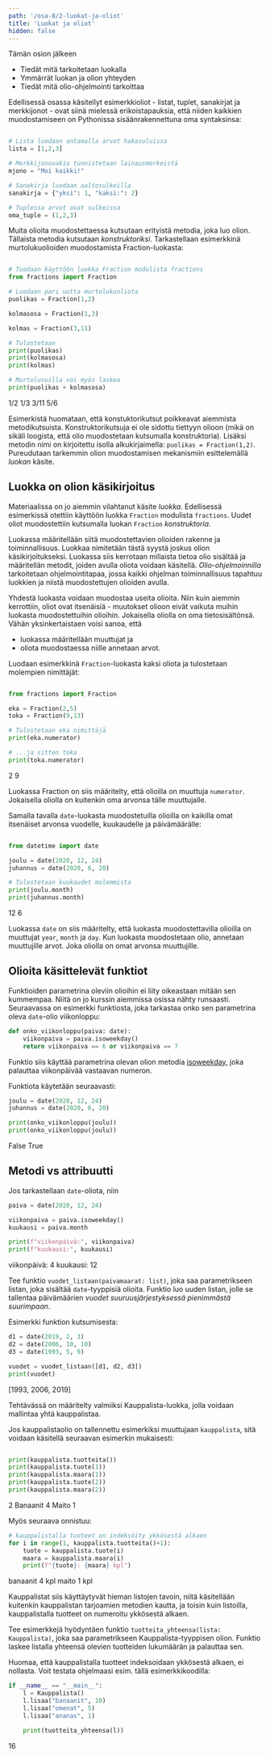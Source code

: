 ```yaml
---
path: '/osa-8/2-luokat-ja-oliot'
title: 'Luokat ja oliot'
hidden: false
---
```


<text-box variant='learningObjectives' name='Oppimistavoitteet'>

Tämän osion jälkeen

- Tiedät mitä tarkoitetaan luokalla
- Ymmärrät luokan ja olion yhteyden
- Tiedät mitä olio-ohjelmointi tarkoittaa

</text-box>

Edellisessä osassa käsitellyt esimerkkioliot - listat, tuplet, sanakirjat ja merkkijonot - ovat siinä mielessä erikoistapauksia, että niiden kaikkien muodostamiseen on Pythonissa sisäänrakennettuna oma syntaksinsa:

```python

# Lista luodaan antamalla arvot hakasuluissa
lista = [1,2,3]

# Merkkijonovakio tunnistetaan lainausmerkeistä
mjono = "Moi kaikki!"

# Sanakirja luodaan aaltosulkeilla
sanakirja = {"yksi": 1, "kaksi:": 2}

# Tuplessa arvot ovat sulkeissa
oma_tuple = (1,2,3)

```

Muita olioita muodostettaessa kutsutaan erityistä metodia, joka luo olion. Tällaista metodia kutsutaan _konstruktoriksi_. Tarkastellaan esimerkkinä murtolukuolioiden muodostamista Fraction-luokasta:

```python

# Tuodaan käyttöön luokka Fraction modulista fractions
from fractions import Fraction

# Luodaan pari uutta murtolukuoliota
puolikas = Fraction(1,2)

kolmasosa = Fraction(1,3)

kolmas = Fraction(3,11)

# Tulostetaan
print(puolikas)
print(kolmasosa)
print(kolmas)

# Murtoluvuilla voi myös laskea
print(puolikas + kolmasosa)

```

<sample-output>

1/2
1/3
3/11
5/6

</sample-output>

Esimerkistä huomataan, että konstuktorikutsut poikkeavat aiemmista metodikutsuista. Konstruktorikutsuja ei ole sidottu tiettyyn olioon (mikä on sikäli loogista, että olio muodostetaan kutsumalla konstruktoria). Lisäksi metodin nimi on kirjoitettu isolla alkukirjaimella: `puolikas = Fraction(1,2)`. Pureudutaan tarkemmin olion muodostamisen mekanismiin esittelemällä _luokan_ käsite.

## Luokka on olion käsikirjoitus

Materiaalissa on jo aiemmin vilahtanut käsite _luokka_. Edellisessä esimerkissä otettiin käyttöön luokka `Fraction` modulista `fractions`. Uudet oliot muodostettiin kutsumalla luokan `Fraction` _konstruktoria_.

Luokassa määritellään siitä muodostettavien olioiden rakenne ja toiminnallisuus. Luokkaa nimitetään tästä syystä joskus olion käsikirjoitukseksi. Luokassa siis kerrotaan millaista tietoa olio sisältää ja määritellän metodit, joiden avulla oliota voidaan käsitellä. _Olio-ohjelmoinnilla_ tarkoitetaan ohjelmointitapaa, jossa kaikki ohjelman toiminnallisuus tapahtuu luokkien ja niistä muodostettujen olioiden avulla.

Yhdestä luokasta voidaan muodostaa useita olioita. Niin kuin aiemmin kerrottiin, oliot ovat itsenäisiä - muutokset olioon eivät vaikuta muihin luokasta muodostettuihin olioihin. Jokaisella oliolla on oma tietosisältönsä. Vähän yksinkertaistaen voisi sanoa, että

* luokassa määritellään muuttujat ja
* oliota muodostaessa niille annetaan arvot.

Luodaan esimerkkinä `Fraction`-luokasta kaksi oliota ja tulostetaan molempien nimittäjät:

```python

from fractions import Fraction

eka = Fraction(2,5)
toka = Fraction(9,13)

# Tulostetaan eka nimittäjä
print(eka.numerator)

# ...ja sitten toka
print(toka.numerator)

```

<sample-output>

2
9

</sample-output>

Luokassa Fraction on siis määritelty, että olioilla on muuttuja `numerator`. Jokaisella oliolla on kuitenkin oma arvonsa tälle muuttujalle.

Samalla tavalla `date`-luokasta muodostetuilla olioilla on kaikilla omat itsenäiset arvonsa vuodelle, kuukaudelle ja päivämäärälle:

```python

from datetime import date

joulu = date(2020, 12, 24)
juhannus = date(2020, 6, 20)

# Tulostetaan kuukaudet molemmista
print(joulu.month)
print(juhannus.month)

```

<sample-output>

12
6

</sample-output>

Luokassa `date` on siis määritelty, että luokasta muodostettavilla olioilla on muuttujat `year`, `month` ja `day`. Kun luokasta muodostetaan olio, annetaan muuttujille arvot. Joka oliolla on omat arvonsa muuttujille.

## Olioita käsittelevät funktiot

Funktioiden parametrina oleviin olioihin ei liity oikeastaan mitään sen kummempaa. Niitä on jo kurssin aiemmissa osissa nähty runsaasti. Seuraavassa on esimerkki funktiosta, joka tarkastaa onko sen parametrina oleva `date`-olio viikonloppu:

```python
def onko_viikonloppu(paiva: date):
    viikonpaiva = paiva.isoweekday()
    return viikonpaiva == 6 or viikonpaiva == 7
```

Funktio siis  käyttää parametrina olevan olion metodia [isoweekday](https://docs.python.org/3/library/datetime.html#datetime.date.isoweekday), joka palauttaa viikonpäivää vastaavan numeron.

Funktiota käytetään seuraavasti:

```python
joulu = date(2020, 12, 24)
juhannus = date(2020, 6, 20)

print(onko_viikonloppu(joulu))
print(onko_viikonloppu(joulu))
```

<sample-output>

False
True

</sample-output>

## Metodi vs attribuutti

Jos tarkastellaan `date`-oliota, niin

```python
paiva = date(2020, 12, 24)

viikonpaiva = paiva.isoweekday()
kuukausi = paiva.month

print(f"viikonpäivä:", viikonpaiva)
print(f"kuukausi:", kuukausi)
```

<sample-output>

viikonpäivä: 4
kuukausi: 12

</sample-output>

<programming-exercise name='Vuodet listaan' tmcname='osa08-03_vuodet_listaan'>

Tee funktio `vuodet_listaan(paivamaarat: list)`, joka saa parametrikseen listan, joka sisältää `date`-tyyppisiä olioita. Funktio luo uuden listan, jolle se tallentaa päivämäärien _vuodet suuruusjärjestyksessä pienimmästä suurimpaan_.

Esimerkki funktion kutsumisesta:

```python
d1 = date(2019, 2, 3)
d2 = date(2006, 10, 10)
d3 = date(1993, 5, 9)

vuodet = vuodet_listaan([d1, d2, d3])
print(vuodet)
```

<sample-output>

[1993, 2006, 2019]

</sample-output>

</programming-exercise>


<programming-exercise name='Kauppalista' tmcname='osa08-04_kauppalista'>

Tehtävässä on määritelty valmiiksi Kauppalista-luokka, jolla voidaan mallintaa yhtä kauppalistaa.

Jos kauppalistaolio on tallennettu esimerkiksi muuttujaan `kauppalista`, sitä voidaan käsitellä seuraavan esimerkin mukaisesti:

```python

print(kauppalista.tuotteita())
print(kauppalista.tuote(1))
print(kauppalista.maara(1))
print(kauppalista.tuote(2))
print(kauppalista.maara(2))

```

<sample-output>

2
Banaanit
4
Maito
1

</sample-output>

Myös seuraava onnistuu:

```python
# kauppalistalla tuoteet on indeksöity ykkösestä alkaen
for i in range(1, kauppalista.tuotteita()+1):
    tuote = kauppalista.tuote(i)
    maara = kauppalista.maara(i)
    print(f"{tuote}: {maara} kpl")
```


<sample-output>

banaanit 4 kpl
maito 1 kpl

</sample-output>

Kauppalistat siis käyttäytyvät hieman listojen tavoin, niitä käsitellään kuitenkin kauppalistan tarjoamien metodien kautta, ja toisin kuin listoilla, kauppalistalla tuotteet on numeroitu ykkösestä alkaen.

Tee esimerkkejä hyödyntäen funktio `tuotteita_yhteensa(lista: Kauppalista)`, joka saa parametrikseen Kauppalista-tyyppisen olion. Funktio laskee listalla yhteensä olevien tuotteiden lukumäärän ja palauttaa sen.

Huomaa, että kauppalistalla tuotteet indeksoidaan ykkösestä alkaen, ei nollasta. Voit testata ohjelmaasi esim. tällä esimerkkikoodilla:

```python
if __name__ == "__main__":
    l = Kauppalista()
    l.lisaa("banaanit", 10)
    l.lisaa("omenat", 5)
    l.lisaa("ananas", 1)

    print(tuotteita_yhteensa(l))
```

<sample-output>

16

</sample-output>

</programming-exercise>
